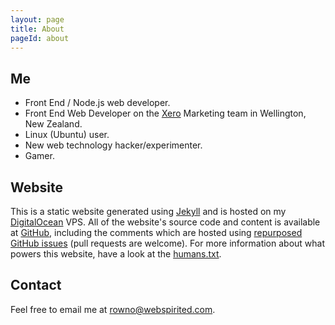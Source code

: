 ```yaml
---
layout: page
title: About
pageId: about
---
```


Me
--
 * Front End / Node.js web developer.
 * Front End Web Developer on the [Xero][] Marketing team in Wellington, New Zealand.
 * Linux (Ubuntu) user.
 * New web technology hacker/experimenter.
 * Gamer.

Website
-------
This is a static website generated using [Jekyll][] and is hosted on my [DigitalOcean][] VPS. All of the website's source code and content is available at [GitHub][], including the comments which are hosted using [repurposed GitHub issues][issues] (pull requests are welcome). For more information about what powers this website, have a look at the [humans.txt][].

Contact
-------
Feel free to email me at <a href="&#109;&#97;&#x69;&#108;&#116;&#111;:&#114;&#111;w&#x6E;&#111;&#64;&#x77;&#101;&#98;&#115;&#112;&#105;&#x72;&#105;&#116;&#101;&#x64;&#46;&#x63;o&#109;">&#114;&#111;w&#x6E;&#111;&#64;&#x77;&#101;&#98;&#115;&#112;&#105;&#x72;&#105;&#116;&#101;&#x64;&#46;&#x63;o&#109;</a>.

[Xero]: http://www.xero.com/
[Jekyll]: http://jekyllrb.com/
[DigitalOcean]: https://www.digitalocean.com/?refcode=24b9eae28d0a
[GitHub]: https://github.com/{{site.githubRepo}}
[issues]: https://github.com/{{site.githubRepo}}/issues?labels=blog+post+comments&state=closed
[Google+]: https://plus.google.com/108621262237470431255/
[humans.txt]: /humans.txt

